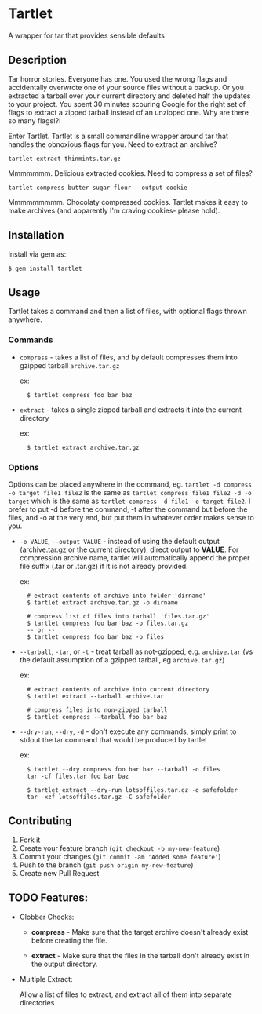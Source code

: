 # Tartlet

A wrapper for tar that provides sensible defaults

## Description

Tar horror stories. Everyone has one. You used the wrong flags and accidentally
overwrote one of your source files without a backup. Or you extracted a tarball
over your current directory and deleted half the updates to your project. You
spent 30 minutes scouring Google for the right set of flags to extract a zipped
tarball instead of an unzipped one. Why are there so many flags!?!

Enter Tartlet. Tartlet is a small commandline wrapper around tar that handles
the obnoxious flags for you. Need to extract an archive?

    tartlet extract thinmints.tar.gz

Mmmmmmm. Delicious extracted cookies. Need to compress a set of files?

    tartlet compress butter sugar flour --output cookie

Mmmmmmmmm. Chocolaty compressed cookies. Tartlet makes it easy to make archives
(and apparently I'm craving cookies- please hold).

## Installation


Install via gem as:

    $ gem install tartlet

## Usage

Tartlet takes a command and then a list of files, with optional flags thrown
anywhere.

### Commands

* `compress` - takes a list of files, and by default compresses them into
gzipped tarball `archive.tar.gz`

    ex:

        $ tartlet compress foo bar baz

* `extract` - takes a single zipped tarball and extracts it into the current
directory

    ex:

        $ tartlet extract archive.tar.gz

### Options

Options can be placed anywhere in the command, eg. `tartlet -d compress -o
target file1 file2` is the same as `tartlet compress file1 file2 -d -o target`
which is the same as `tartlet compress -d file1 -o target file2`. I prefer to
put -d before the command, -t after the command but before the files, and -o at
the very end, but put them in whatever order makes sense to you.

* `-o VALUE`, `--output VALUE` - instead of using the default output
(archive.tar.gz or the current directory), direct output to **VALUE**. For
compression archive name, tartlet will automatically append the proper file
suffix (.tar or .tar.gz) if it is not already provided.

    ex:

        # extract contents of archive into folder 'dirname'
        $ tartlet extract archive.tar.gz -o dirname

        # compress list of files into tarball 'files.tar.gz'
        $ tartlet compress foo bar baz -o files.tar.gz
        -- or --
        $ tartlet compress foo bar baz -o files

* `--tarball`, `-tar`, or `-t` - treat tarball as not-gzipped, e.g.
`archive.tar` (vs the default assumption of a gzipped tarball, eg
`archive.tar.gz`)

    ex:

        # extract contents of archive into current directory
        $ tartlet extract --tarball archive.tar

        # compress files into non-zipped tarball
        $ tartlet compress --tarball foo bar baz

* `--dry-run`, `--dry`, `-d` - don't execute any commands, simply print to
stdout the tar command that would be produced by tartlet

    ex:

        $ tartlet --dry compress foo bar baz --tarball -o files
        tar -cf files.tar foo bar baz

        $ tartlet extract --dry-run lotsoffiles.tar.gz -o safefolder
        tar -xzf lotsoffiles.tar.gz -C safefolder

## Contributing

1. Fork it
2. Create your feature branch (`git checkout -b my-new-feature`)
3. Commit your changes (`git commit -am 'Added some feature'`)
4. Push to the branch (`git push origin my-new-feature`)
5. Create new Pull Request

## TODO Features:

* Clobber Checks:

	* **compress** - Make sure that the target archive doesn't already exist
	  before creating the file.
	
	* **extract** - Make sure that the files in the tarball don't already exist
	  in the output directory.

* Multiple Extract:

	Allow a list of files to extract, and extract all of them into separate
	directories
